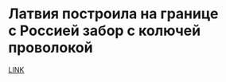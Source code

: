 # Латвия построила на границе с Россией забор с колючей проволокой 



[LINK](https://varlamov.ru/3342891.html)